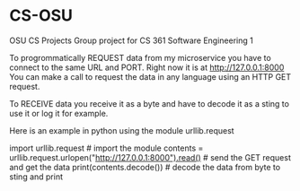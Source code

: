 # CS-OSU
OSU CS Projects
Group project for CS 361 Software Engineering 1

To progrommatically REQUEST data from my microservice you have to connect to the same URL and PORT. Right now it is at http://127.0.0.1:8000 You can make a call to request the data in any language using an HTTP GET request. 

To RECEIVE data you receive it as a byte and have to decode it as a sting to use it or log it for example. 

Here is an example in python using the module urllib.request

import urllib.request # import the module
contents = urllib.request.urlopen("http://127.0.0.1:8000").read() # send the GET request and get the data
print(contents.decode()) # decode the data from byte to sting and print


